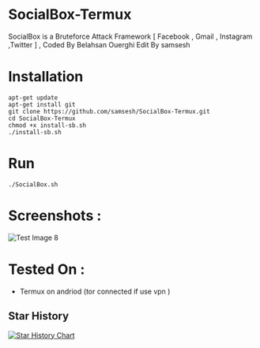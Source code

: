 # SocialBox-Termux
SocialBox is a Bruteforce Attack Framework [ Facebook , Gmail , Instagram ,Twitter ] , Coded By Belahsan Ouerghi Edit By samsesh
# Installation
```
apt-get update
apt-get install git
git clone https://github.com/samsesh/SocialBox-Termux.git 
cd SocialBox-Termux
chmod +x install-sb.sh
./install-sb.sh
```
# Run
```
./SocialBox.sh
```
# Screenshots :
![Test Image 8](https://github.com/samsesh/SocialBox-Termux/blob/master/Screenshots/sb.png)
# Tested On :
* Termux on andriod (tor connected if use vpn )
## Star History

[![Star History Chart](https://api.star-history.com/svg?repos=samsesh/SocialBox-Termux&type=Date)](https://star-history.com/#samsesh/SocialBox-Termux&Date)



